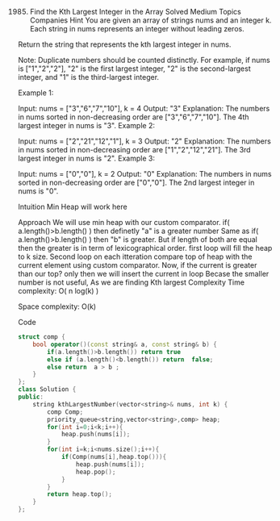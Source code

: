 1985. Find the Kth Largest Integer in the Array
Solved
Medium
Topics
Companies
Hint
You are given an array of strings nums and an integer k. Each string in nums represents an integer without leading zeros.

Return the string that represents the kth largest integer in nums.

Note: Duplicate numbers should be counted distinctly. For example, if nums is ["1","2","2"], "2" is the first largest integer, "2" is the second-largest integer, and "1" is the third-largest integer.

 

Example 1:

Input: nums = ["3","6","7","10"], k = 4
Output: "3"
Explanation:
The numbers in nums sorted in non-decreasing order are ["3","6","7","10"].
The 4th largest integer in nums is "3".
Example 2:

Input: nums = ["2","21","12","1"], k = 3
Output: "2"
Explanation:
The numbers in nums sorted in non-decreasing order are ["1","2","12","21"].
The 3rd largest integer in nums is "2".
Example 3:

Input: nums = ["0","0"], k = 2
Output: "0"
Explanation:
The numbers in nums sorted in non-decreasing order are ["0","0"].
The 2nd largest integer in nums is "0".



Intuition
Min Heap will work here

Approach
We will use min heap with our custom comparator.
if( a.length()>b.length() ) then definetly "a" is a greater number
Same as if( a.length()>b.length() ) then "b" is greater.
But if length of both are equal then the greater is in term of lexicographical order.
first loop will fill the heap to k size.
Second loop on each itteration compare top of heap with the current element using custom comparator.
Now, if the current is greater than our top? only then we will insert the current in loop
Becase the smaller number is not useful, As we are finding Kth largest
Complexity
Time complexity:
O( n log(k) )

Space complexity:
O(k)

Code
```cpp
struct comp {
    bool operator()(const string& a, const string& b) {
        if(a.length()>b.length()) return true 
        else if (a.length()<b.length()) return  false;
        else return  a > b ;
    }
};
class Solution {
public:
    string kthLargestNumber(vector<string>& nums, int k) {
        comp Comp;
        priority_queue<string,vector<string>,comp> heap;
        for(int i=0;i<k;i++){
            heap.push(nums[i]);
        }
        for(int i=k;i<nums.size();i++){
            if(Comp(nums[i],heap.top())){
                heap.push(nums[i]);
                heap.pop();
            }
        }
        return heap.top();
    }
};

```
